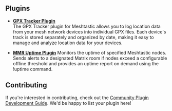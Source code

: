 ## Plugins

- **[GPX Tracker Plugin](https://github.com/fernandodpr/MMR-GPXTRacker)**  
  The GPX Tracker plugin for Meshtastic allows you to log location data from your mesh network devices into individual GPX files. Each device's track is stored separately and organized by date, making it easy to manage and analyze location data for your devices.

- **[MMR Uptime Plugin](https://github.com/leow149/MMR-uptime)**
  Monitors the uptime of specified Meshtastic nodes. Sends alerts to a designated Matrix room if nodes exceed a configurable offline threshold and provides an uptime report on demand using the !uptime command.

## Contributing

If you're interested in contributing, check out the [Community Plugin Development Guide](https://github.com/geoffwhittington/meshtastic-matrix-relay/wiki/Community-Plugin-Development-Guide). We'd be happy to list your plugin here!